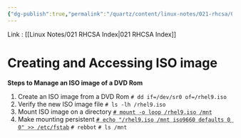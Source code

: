 ```yaml
---
{"dg-publish":true,"permalink":"/quartz/content/linux-notes/021-rhcsa/021-6-accessing-dvd-rom/021-6-2-creating-and-accessing-iso-image/","noteIcon":"","created":"2023-10-14T22:10:59.646+05:30","updated":"2023-10-13T17:09:01.105+05:30"}
---
```


Link : [[Linux Notes/021 RHCSA Index\|021 RHCSA Index]]

# Creating and Accessing ISO image

**Steps to Manage an ISO image of a DVD Rom**

1. Create an ISO image from a DVD Rom
	`# dd if=/dev/sr0 of=/rhel9.iso`
	<style> .container {font-family: sans-serif; text-align: center;} .button-wrapper button {z-index: 1;height: 40px; width: 100px; margin: 10px;padding: 5px;} .excalidraw .App-menu_top .buttonList { display: flex;} .excalidraw-wrapper { height: 800px; margin: 50px; position: relative;} :root[dir="ltr"] .excalidraw .layer-ui__wrapper .zen-mode-transition.App-menu_bottom--transition-left {transform: none;} </style><script src="https://cdn.jsdelivr.net/npm/react@17/umd/react.production.min.js"></script><script src="https://cdn.jsdelivr.net/npm/react-dom@17/umd/react-dom.production.min.js"></script><script type="text/javascript" src="https://cdn.jsdelivr.net/npm/@excalidraw/excalidraw@0/dist/excalidraw.production.min.js"></script><div id="021-6-1_Creating_and_Accessing_ISO_image_2023-10-02_1458.14.excalidraw.md1"></div><script>(function(){const InitialData={"type":"excalidraw","version":2,"source":"https://github.com/zsviczian/obsidian-excalidraw-plugin/releases/tag/1.9.19","elements":[{"type":"rectangle","version":76,"versionNonce":1057775452,"isDeleted":false,"id":"bTZYmDe7DOLDJXw7TtHAh","fillStyle":"hachure","strokeWidth":1,"strokeStyle":"solid","roughness":1,"opacity":100,"angle":0,"x":-325.6367492675781,"y":-226.79106903076172,"strokeColor":"#f08c00","backgroundColor":"transparent","width":414,"height":66,"seed":1724378596,"groupIds":[],"frameId":null,"roundness":{"type":3},"boundElements":[{"type":"text","id":"iSrcd0Qr"},{"id":"tXV9neb3vXDEzFnop9dvm","type":"arrow"}],"updated":1696239147879,"link":null,"locked":false},{"type":"text","version":35,"versionNonce":1307628644,"isDeleted":false,"id":"iSrcd0Qr","fillStyle":"hachure","strokeWidth":1,"strokeStyle":"solid","roughness":1,"opacity":100,"angle":0,"x":-244.82327270507812,"y":-205.29106903076172,"strokeColor":"#f08c00","backgroundColor":"transparent","width":252.373046875,"height":23,"seed":1363017052,"groupIds":[],"frameId":null,"roundness":null,"boundElements":[],"updated":1696239147879,"link":null,"locked":false,"fontSize":20,"fontFamily":2,"text":"# dd if=/dev/sr0 of=/rhel8.iso","rawText":"# dd if=/dev/sr0 of=/rhel8.iso","textAlign":"center","verticalAlign":"middle","containerId":"bTZYmDe7DOLDJXw7TtHAh","originalText":"# dd if=/dev/sr0 of=/rhel8.iso","lineHeight":1.15,"baseline":18},{"type":"text","version":16,"versionNonce":1058612836,"isDeleted":false,"id":"K9V7ZKmb","fillStyle":"hachure","strokeWidth":1,"strokeStyle":"solid","roughness":1,"opacity":100,"angle":0,"x":217.12210083007812,"y":-282.7976837158203,"strokeColor":"#2f9e44","backgroundColor":"transparent","width":22.759979248046875,"height":25,"seed":899215588,"groupIds":[],"frameId":null,"roundness":null,"boundElements":[],"updated":1696239140846,"link":null,"locked":false,"fontSize":20,"fontFamily":1,"text":"dd","rawText":"dd","textAlign":"left","verticalAlign":"top","containerId":null,"originalText":"dd","lineHeight":1.25,"baseline":17},{"type":"text","version":410,"versionNonce":1769400028,"isDeleted":false,"id":"vuuk7BX7","fillStyle":"hachure","strokeWidth":1,"strokeStyle":"solid","roughness":1,"opacity":100,"angle":0,"x":207.03579711914062,"y":-283.8736267089844,"strokeColor":"#1971c2","backgroundColor":"transparent","width":164.89984130859375,"height":75,"seed":801405916,"groupIds":[],"frameId":null,"roundness":null,"boundElements":[{"id":"tXV9neb3vXDEzFnop9dvm","type":"arrow"}],"updated":1696239189592,"link":null,"locked":false,"fontSize":20,"fontFamily":1,"text":"    is an inbuilt\nutility to create\nISO images","rawText":"    is an inbuilt\nutility to create\nISO images","textAlign":"left","verticalAlign":"top","containerId":null,"originalText":"    is an inbuilt\nutility to create\nISO images","lineHeight":1.25,"baseline":67},{"type":"arrow","version":501,"versionNonce":529593956,"isDeleted":false,"id":"tXV9neb3vXDEzFnop9dvm","fillStyle":"hachure","strokeWidth":1,"strokeStyle":"solid","roughness":1,"opacity":100,"angle":0,"x":191.59378051757812,"y":-241.77635786300922,"strokeColor":"#1e1e1e","backgroundColor":"transparent","width":88.51220703125003,"height":43.295681293917625,"seed":1212660572,"groupIds":[],"frameId":null,"roundness":{"type":2},"boundElements":[],"updated":1696239233273,"link":null,"locked":false,"startBinding":{"elementId":"vuuk7BX7","gap":15.4420166015625,"focus":0.5564718924947794},"endBinding":{"elementId":"bTZYmDe7DOLDJXw7TtHAh","gap":14.71832275390625,"focus":0.7728918782071901},"lastCommittedPoint":null,"startArrowhead":null,"endArrowhead":"arrow","points":[[0,0],[-88.51220703125003,43.295681293917625]]},{"type":"rectangle","version":72,"versionNonce":279966564,"isDeleted":false,"id":"DsnrZVIicXzjy1ncLeJm3","fillStyle":"hachure","strokeWidth":1,"strokeStyle":"solid","roughness":1,"opacity":100,"angle":0,"x":194.22232055664062,"y":-296.7628631591797,"strokeColor":"#1e1e1e","backgroundColor":"transparent","width":200.6856689453125,"height":98.15188598632812,"seed":1111245788,"groupIds":[],"frameId":null,"roundness":{"type":3},"boundElements":[],"updated":1696239163407,"link":null,"locked":false},{"id":"Mzmz-mCmOp8NTQ2S_z4WH","type":"arrow","x":-196.63642035590277,"y":-181.85921605428058,"width":1.947462293836793,"height":69.62164984809027,"angle":0,"strokeColor":"#1e1e1e","backgroundColor":"transparent","fillStyle":"hachure","strokeWidth":1,"strokeStyle":"solid","roughness":1,"opacity":100,"groupIds":[],"frameId":null,"roundness":{"type":2},"seed":1852606948,"version":68,"versionNonce":983406556,"isDeleted":false,"boundElements":null,"updated":1696239285217,"link":null,"locked":false,"points":[[0,0],[-1.947462293836793,69.62164984809027]],"lastCommittedPoint":null,"startBinding":null,"endBinding":{"elementId":"6Dh1vaeq","focus":0.037903173669523,"gap":6.0459052191840215},"startArrowhead":null,"endArrowhead":"arrow"},{"id":"PX7zCPbn5TXPKRzZEk1TG","type":"arrow","x":-92.44737413194446,"y":-180.8854679531521,"width":0.9737481011284785,"height":66.700439453125,"angle":0,"strokeColor":"#1e1e1e","backgroundColor":"transparent","fillStyle":"hachure","strokeWidth":1,"strokeStyle":"solid","roughness":1,"opacity":100,"groupIds":[],"frameId":null,"roundness":{"type":2},"seed":609566948,"version":66,"versionNonce":2038384484,"isDeleted":false,"boundElements":null,"updated":1696239287850,"link":null,"locked":false,"points":[[0,0],[-0.9737481011284785,66.700439453125]],"lastCommittedPoint":null,"startBinding":null,"endBinding":{"elementId":"j3hmTo6c","focus":-0.5967067151417991,"gap":9.997422960069457},"startArrowhead":null,"endArrowhead":"arrow"},{"id":"6Dh1vaeq","type":"text","x":-238.32244873046875,"y":-106.19166098700629,"width":93.05990600585938,"height":25,"angle":0,"strokeColor":"#e03131","backgroundColor":"transparent","fillStyle":"hachure","strokeWidth":1,"strokeStyle":"solid","roughness":1,"opacity":100,"groupIds":[],"frameId":null,"roundness":null,"seed":1602643044,"version":38,"versionNonce":709828700,"isDeleted":false,"boundElements":[{"id":"Mzmz-mCmOp8NTQ2S_z4WH","type":"arrow"}],"updated":1696239306537,"link":null,"locked":false,"text":"Input file","rawText":"Input file","fontSize":20,"fontFamily":1,"textAlign":"left","verticalAlign":"top","baseline":17,"containerId":null,"originalText":"Input file","lineHeight":1.25},{"id":"j3hmTo6c","type":"text","x":-112.01731363932294,"y":-104.18760553995764,"width":109.9998779296875,"height":25,"angle":0,"strokeColor":"#e03131","backgroundColor":"transparent","fillStyle":"hachure","strokeWidth":1,"strokeStyle":"solid","roughness":1,"opacity":100,"groupIds":[],"frameId":null,"roundness":null,"seed":1868038628,"version":62,"versionNonce":530803812,"isDeleted":false,"boundElements":[{"id":"PX7zCPbn5TXPKRzZEk1TG","type":"arrow"}],"updated":1696239304433,"link":null,"locked":false,"text":"Output file","rawText":"Output file","fontSize":20,"fontFamily":1,"textAlign":"left","verticalAlign":"top","baseline":17,"containerId":null,"originalText":"Output file","lineHeight":1.25}],"appState":{"theme":"dark","viewBackgroundColor":"#ffffff","currentItemStrokeColor":"#e03131","currentItemBackgroundColor":"transparent","currentItemFillStyle":"hachure","currentItemStrokeWidth":1,"currentItemStrokeStyle":"solid","currentItemRoughness":1,"currentItemOpacity":100,"currentItemFontFamily":1,"currentItemFontSize":20,"currentItemTextAlign":"left","currentItemStartArrowhead":null,"currentItemEndArrowhead":"arrow","scrollX":352.3417494032118,"scrollY":369.093196021186,"zoom":{"value":1.8},"currentItemRoundness":"round","gridSize":null,"gridColor":{"Bold":"#C9C9C9FF","Regular":"#EDEDEDFF"},"currentStrokeOptions":null,"previousGridSize":null,"frameRendering":{"enabled":true,"clip":true,"name":true,"outline":true}},"files":{}};InitialData.scrollToContent=true;App=()=>{const e=React.useRef(null),t=React.useRef(null),[n,i]=React.useState({width:void 0,height:void 0});return React.useEffect(()=>{i({width:t.current.getBoundingClientRect().width,height:t.current.getBoundingClientRect().height});const e=()=>{i({width:t.current.getBoundingClientRect().width,height:t.current.getBoundingClientRect().height})};return window.addEventListener("resize",e),()=>window.removeEventListener("resize",e)},[t]),React.createElement(React.Fragment,null,React.createElement("div",{className:"excalidraw-wrapper",ref:t},React.createElement(ExcalidrawLib.Excalidraw,{ref:e,width:n.width,height:n.height,initialData:InitialData,viewModeEnabled:!0,zenModeEnabled:!0,gridModeEnabled:!1})))},excalidrawWrapper=document.getElementById("021-6-1_Creating_and_Accessing_ISO_image_2023-10-02_1458.14.excalidraw.md1");ReactDOM.render(React.createElement(App),excalidrawWrapper);})();</script>
2. Verify the new ISO image file
	`# ls -lh /rhel9.iso`
1. Mount ISO image on a directory
	<abbr title="loop is the logical device driver for ISO images">`# mount -o loop /rhel9.iso /mnt`</abbr>
1. Make mounting persistent
	<abbr title="/etc/fstab is a file used for storing persistent mount entries">`# echo "/rhel9.iso /mnt iso9660 defaults 0 0" >> /etc/fstab`</abbr>
	`# rebbot`
	`# ls /mnt`
